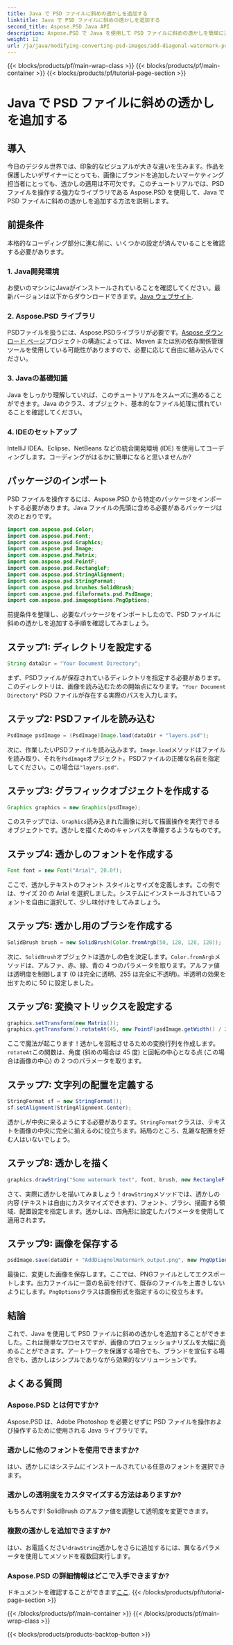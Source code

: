 ```yaml
---
title: Java で PSD ファイルに斜めの透かしを追加する
linktitle: Java で PSD ファイルに斜めの透かしを追加する
second_title: Aspose.PSD Java API
description: Aspose.PSD で Java を使用して PSD ファイルに斜めの透かしを簡単に追加する方法を学びます。自信を持って画像を強化するためのステップバイステップ ガイドです。
weight: 12
url: /ja/java/modifying-converting-psd-images/add-diagonal-watermark-psd-files/
---
```


{{< blocks/products/pf/main-wrap-class >}}
{{< blocks/products/pf/main-container >}}
{{< blocks/products/pf/tutorial-page-section >}}

# Java で PSD ファイルに斜めの透かしを追加する

## 導入
今日のデジタル世界では、印象的なビジュアルが大きな違いを生みます。作品を保護したいデザイナーにとっても、画像にブランドを追加したいマーケティング担当者にとっても、透かしの適用は不可欠です。このチュートリアルでは、PSD ファイルを操作する強力なライブラリである Aspose.PSD を使用して、Java で PSD ファイルに斜めの透かしを追加する方法を説明します。
## 前提条件
本格的なコーディング部分に進む前に、いくつかの設定が済んでいることを確認する必要があります。
### 1. Java開発環境
お使いのマシンにJavaがインストールされていることを確認してください。最新バージョンは以下からダウンロードできます。[Java ウェブサイト](https://www.oracle.com/java/technologies/javase-jdk11-downloads.html).
### 2. Aspose.PSD ライブラリ
 PSDファイルを扱うには、Aspose.PSDライブラリが必要です。[Aspose ダウンロード ページ](https://releases.aspose.com/psd/java/)プロジェクトの構造によっては、Maven または別の依存関係管理ツールを使用している可能性がありますので、必要に応じて自由に組み込んでください。
### 3. Javaの基礎知識
Java をしっかり理解していれば、このチュートリアルをスムーズに進めることができます。Java のクラス、オブジェクト、基本的なファイル処理に慣れていることを確認してください。
### 4. IDEのセットアップ
IntelliJ IDEA、Eclipse、NetBeans などの統合開発環境 (IDE) を使用してコーディングします。コーディングがはるかに簡単になると思いませんか?
## パッケージのインポート
PSD ファイルを操作するには、Aspose.PSD から特定のパッケージをインポートする必要があります。Java ファイルの先頭に含める必要があるパッケージは次のとおりです。
```java
import com.aspose.psd.Color;
import com.aspose.psd.Font;
import com.aspose.psd.Graphics;
import com.aspose.psd.Image;
import com.aspose.psd.Matrix;
import com.aspose.psd.PointF;
import com.aspose.psd.RectangleF;
import com.aspose.psd.StringAlignment;
import com.aspose.psd.StringFormat;
import com.aspose.psd.brushes.SolidBrush;
import com.aspose.psd.fileformats.psd.PsdImage;
import com.aspose.psd.imageoptions.PngOptions;
```
前提条件を整理し、必要なパッケージをインポートしたので、PSD ファイルに斜めの透かしを追加する手順を確認してみましょう。
## ステップ1: ディレクトリを設定する
```java
String dataDir = "Your Document Directory";
```
まず、PSDファイルが保存されているディレクトリを指定する必要があります。このディレクトリは、画像を読み込むための開始点になります。`"Your Document Directory"` PSD ファイルが存在する実際のパスを入力します。
## ステップ2: PSDファイルを読み込む
```java
PsdImage psdImage = (PsdImage)Image.load(dataDir + "layers.psd");
```
次に、作業したいPSDファイルを読み込みます。`Image.load`メソッドはファイルを読み取り、それを`PsdImage`オブジェクト。PSDファイルの正確な名前を指定してください。この場合は`"layers.psd"`.
## ステップ3: グラフィックオブジェクトを作成する
```java
Graphics graphics = new Graphics(psdImage);
```
このステップでは、`Graphics`読み込まれた画像に対して描画操作を実行できるオブジェクトです。透かしを描くためのキャンバスを準備するようなものです。
## ステップ4: 透かしのフォントを作成する
```java
Font font = new Font("Arial", 20.0f);
```
ここで、透かしテキストのフォント スタイルとサイズを定義します。この例では、サイズ 20 の Arial を選択しました。システムにインストールされているフォントを自由に選択して、少し味付けをしてみましょう。
## ステップ5: 透かし用のブラシを作成する
```java
SolidBrush brush = new SolidBrush(Color.fromArgb(50, 128, 128, 128));
```
次に、`SolidBrush`オブジェクトは透かしの色を決定します。`Color.fromArgb`メソッドは、アルファ、赤、緑、青の 4 つのパラメータを取ります。アルファ値は透明度を制御します (0 は完全に透明、255 は完全に不透明)。半透明の効果を出すために 50 に設定しました。
## ステップ6: 変換マトリックスを設定する
```java
graphics.setTransform(new Matrix());
graphics.getTransform().rotateAt(45, new PointF(psdImage.getWidth() / 2, psdImage.getHeight() / 2));
```
ここで魔法が起こります！透かしを回転させるための変換行列を作成します。`rotateAt`この関数は、角度 (斜めの場合は 45 度) と回転の中心となる点 (この場合は画像の中心) の 2 つのパラメータを取ります。
## ステップ7: 文字列の配置を定義する
```java
StringFormat sf = new StringFormat();
sf.setAlignment(StringAlignment.Center);
```
透かしが中央に来るようにする必要があります。`StringFormat`クラスは、テキストを画像の中央に完全に揃えるのに役立ちます。結局のところ、乱雑な配置を好む人はいないでしょう。
## ステップ8: 透かしを描く
```java
graphics.drawString("Some watermark text", font, brush, new RectangleF(0, psdImage.getHeight() / 2, psdImage.getWidth(), psdImage.getHeight() / 2), sf);
```
さて、実際に透かしを描いてみましょう！`drawString`メソッドでは、透かしの内容 (テキストは自由にカスタマイズできます)、フォント、ブラシ、描画する領域、配置設定を指定します。透かしは、四角形に設定したパラメータを使用して適用されます。
## ステップ9: 画像を保存する
```java
psdImage.save(dataDir + "AddDiagnolWatermark_output.png", new PngOptions());
```
最後に、変更した画像を保存します。ここでは、PNGファイルとしてエクスポートします。出力ファイルに一意の名前を付けて、既存のファイルを上書きしないようにします。`PngOptions`クラスは画像形式を指定するのに役立ちます。
## 結論
これで、Java を使用して PSD ファイルに斜めの透かしを追加することができました。これは簡単なプロセスですが、画像のプロフェッショナリズムを大幅に高めることができます。アートワークを保護する場合でも、ブランドを宣伝する場合でも、透かしはシンプルでありながら効果的なソリューションです。

## よくある質問
### Aspose.PSD とは何ですか?
Aspose.PSD は、Adobe Photoshop を必要とせずに PSD ファイルを操作および操作するために使用される Java ライブラリです。
### 透かしに他のフォントを使用できますか?
はい、透かしにはシステムにインストールされている任意のフォントを選択できます。
### 透かしの透明度をカスタマイズする方法はありますか?
もちろんです! SolidBrush のアルファ値を調整して透明度を変更できます。
### 複数の透かしを追加できますか?
はい、お電話ください`drawString`透かしをさらに追加するには、異なるパラメータを使用してメソッドを複数回実行します。
### Aspose.PSD の詳細情報はどこで入手できますか?
ドキュメントを確認することができます[ここ](https://reference.aspose.com/psd/java/).
{{< /blocks/products/pf/tutorial-page-section >}}

{{< /blocks/products/pf/main-container >}}
{{< /blocks/products/pf/main-wrap-class >}}

{{< blocks/products/products-backtop-button >}}
